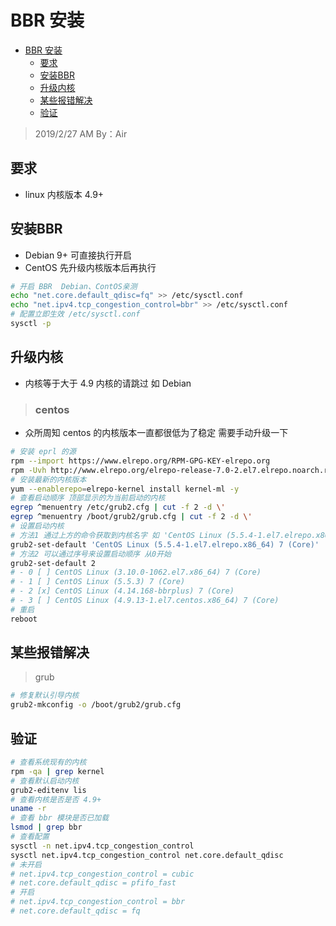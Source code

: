
# BBR 安装
- [BBR 安装](#bbr-%e5%ae%89%e8%a3%85)
  - [要求](#%e8%a6%81%e6%b1%82)
  - [安装BBR](#%e5%ae%89%e8%a3%85bbr)
  - [升级内核](#%e5%8d%87%e7%ba%a7%e5%86%85%e6%a0%b8)
  - [某些报错解决](#%e6%9f%90%e4%ba%9b%e6%8a%a5%e9%94%99%e8%a7%a3%e5%86%b3)
  - [验证](#%e9%aa%8c%e8%af%81)
> 2019/2/27 AM By：Air

## 要求
+ linux 内核版本 4.9+

## 安装BBR
+ Debian 9+ 可直接执行开启
+ CentOS 先升级内核版本后再执行
```bash
# 开启 BBR  Debian、ContOS亲测
echo "net.core.default_qdisc=fq" >> /etc/sysctl.conf
echo "net.ipv4.tcp_congestion_control=bbr" >> /etc/sysctl.conf
# 配置立即生效 /etc/sysctl.conf
sysctl -p
```

## 升级内核
+ 内核等于大于 4.9 内核的请跳过 如 Debian

> ### centos
+ 众所周知 centos 的内核版本一直都很低为了稳定 需要手动升级一下
```bash
# 安装 eprl 的源
rpm --import https://www.elrepo.org/RPM-GPG-KEY-elrepo.org
rpm -Uvh http://www.elrepo.org/elrepo-release-7.0-2.el7.elrepo.noarch.rpm
# 安装最新的内核版本
yum --enablerepo=elrepo-kernel install kernel-ml -y
# 查看启动顺序 顶部显示的为当前启动的内核
egrep ^menuentry /etc/grub2.cfg | cut -f 2 -d \'
egrep ^menuentry /boot/grub2/grub.cfg | cut -f 2 -d \'
# 设置启动内核
# 方法1 通过上方的命令获取到内核名字 如 'CentOS Linux (5.5.4-1.el7.elrepo.x86_64) 7 (Core)'
grub2-set-default 'CentOS Linux (5.5.4-1.el7.elrepo.x86_64) 7 (Core)'
# 方法2 可以通过序号来设置启动顺序 从0开始
grub2-set-default 2
# - 0 [ ] CentOS Linux (3.10.0-1062.el7.x86_64) 7 (Core)
# - 1 [ ] CentOS Linux (5.5.3) 7 (Core)
# - 2 [x] CentOS Linux (4.14.168-bbrplus) 7 (Core)
# - 3 [ ] CentOS Linux (4.9.13-1.el7.centos.x86_64) 7 (Core)
# 重启
reboot
```



## 某些报错解决
>grub
```bash
# 修复默认引导内核
grub2-mkconfig -o /boot/grub2/grub.cfg
```


## 验证
```bash
# 查看系统现有的内核
rpm -qa | grep kernel
# 查看默认启动内核
grub2-editenv lis
# 查看内核是否是否 4.9+
uname -r
# 查看 bbr 模块是否已加载
lsmod | grep bbr
# 查看配置
sysctl -n net.ipv4.tcp_congestion_control
sysctl net.ipv4.tcp_congestion_control net.core.default_qdisc
# 未开启
# net.ipv4.tcp_congestion_control = cubic
# net.core.default_qdisc = pfifo_fast
# 开启
# net.ipv4.tcp_congestion_control = bbr
# net.core.default_qdisc = fq
```

